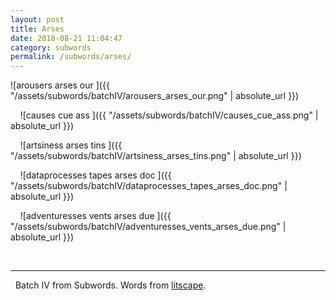 ```yaml
---
layout: post
title: Arses
date: 2018-08-21 11:04:47
category: subwords
permalink: /subwords/arses/ 
---
```


![arousers arses our ]({{ "/assets/subwords/batchIV/arousers_arses_our.png" | absolute_url }})


&nbsp;
&nbsp;
![causes cue ass ]({{ "/assets/subwords/batchIV/causes_cue_ass.png" | absolute_url }})

&nbsp;
&nbsp;
![artsiness arses tins ]({{ "/assets/subwords/batchIV/artsiness_arses_tins.png" | absolute_url }})

&nbsp;
&nbsp;
![dataprocesses tapes arses doc ]({{ "/assets/subwords/batchIV/dataprocesses_tapes_arses_doc.png" | absolute_url }})

&nbsp;
&nbsp;
![adventuresses vents arses due ]({{ "/assets/subwords/batchIV/adventuresses_vents_arses_due.png" | absolute_url }})

&nbsp;

---

&nbsp;
Batch IV from Subwords. Words from [litscape](https://www.litscape.com/).
